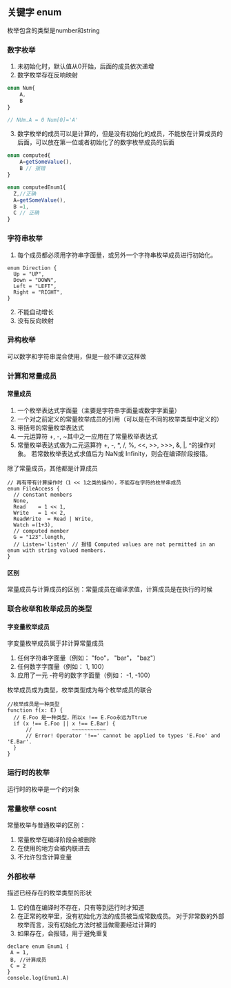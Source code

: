 ## 关键字 enum
枚举包含的类型是number和string
### 数字枚举
1. 未初始化时，默认值从0开始，后面的成员依次递增
2. 数字枚举存在反响映射
```js
enum Num{
    A,
    B
}

// NUm.A = 0 Num[0]='A'
```
3. 数字枚举的成员可以是计算的，但是没有初始化的成员，不能放在计算成员的后面，可以放在第一位或者初始化了的数字枚举成员的后面
```js
enum computed{
    A=getSomeValue(),
    B // 报错
}

enum computedEnum1{
  Z,//正确
  A=getSomeValue(),
  B =1,
  C // 正确
}
```
### 字符串枚举
1. 每个成员都必须用字符串字面量，或另外一个字符串枚举成员进行初始化。
```
enum Direction {
  Up = "UP",
  Down = "DOWN",
  Left = "LEFT",
  Right = "RIGHT",
}
```
2. 不能自动增长
3. 没有反向映射

### 异构枚举
可以数字和字符串混合使用，但是一般不建议这样做

### 计算和常量成员
#### 常量成员
1. 一个枚举表达式字面量（主要是字符串字面量或数字字面量）
2. 一个对之前定义的常量枚举成员的引用（可以是在不同的枚举类型中定义的）
3. 带括号的常量枚举表达式
4.  一元运算符 +, -, ~其中之一应用在了常量枚举表达式
5. 常量枚举表达式做为二元运算符 +, -, *, /, %, <<, >>, >>>, &, |, ^的操作对象。 若常数枚举表达式求值后为 NaN或 Infinity，则会在编译阶段报错。

除了常量成员，其他都是计算成员
```
// 再有带有计算操作时（1 << 1之类的操作），不能存在字符的枚举串成员
enum FileAccess {
  // constant members
  None,
  Read    = 1 << 1,
  Write   = 1 << 2,
  ReadWrite  = Read | Write,
  Watch =(1+3),
  // computed member
  G = "123".length,
  // Listen='listen' // 报错 Computed values are not permitted in an enum with string valued members.
}
```
#### 区别
常量成员与计算成员的区别：常量成员在编译求值，计算成员是在执行的时候

### 联合枚举和枚举成员的类型
#### 字变量枚举成员
字变量枚举成员属于非计算常量成员
1. 任何字符串字面量（例如： "foo"， "bar"， "baz"）
2. 任何数字字面量（例如： 1, 100）
3. 应用了一元 -符号的数字字面量（例如： -1, -100）

枚举成员成为类型，枚举类型成为每个枚举成员的联合
```
//枚举成员是一种类型
function f(x: E) {
  // E.Foo 是一种类型，所以x !== E.Foo永远为Ttrue
  if (x !== E.Foo || x !== E.Bar) {
      //             ~~~~~~~~~~~
      // Error! Operator '!==' cannot be applied to types 'E.Foo' and 'E.Bar'.
  }
}
```
### 运行时的枚举
运行时的枚举是一个的对象

### 常量枚举 cosnt
常量枚举与普通枚举的区别：
1. 常量枚举在编译阶段会被删除
2. 在使用的地方会被内联进去
3. 不允许包含计算变量

### 外部枚举
描述已经存在的枚举类型的形状
 1. 它的值在编译时不存在，只有等到运行时才知道
 2. 在正常的枚举里，没有初始化方法的成员被当成常数成员。 对于非常数的外部枚举而言，没有初始化方法时被当做需要经过计算的
 3. 如果存在，会报错，用于避免重复
 ```
declare enum Enum1 {
  A = 1,
  B, //计算成员
  C = 2
}
console.log(Enum1.A)
```


